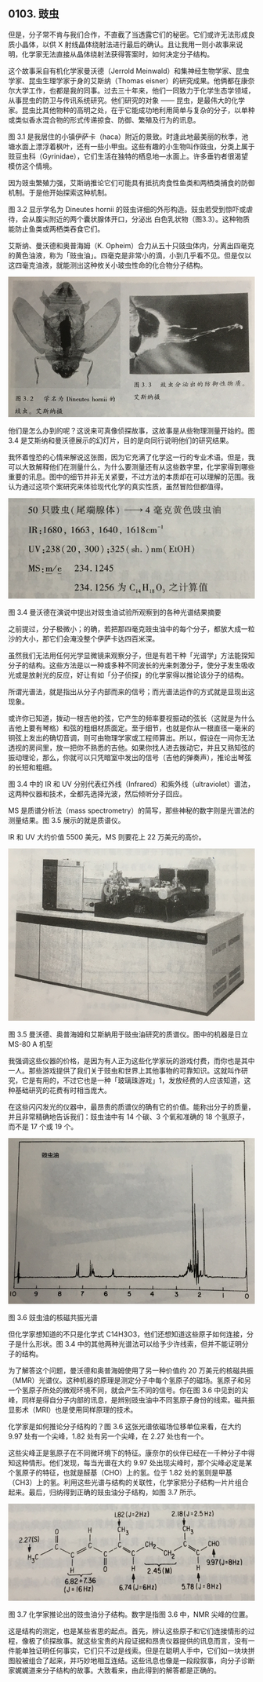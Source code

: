## 0103. 豉虫

但是，分子常不肯与我们合作，不直截了当透露它们的秘密。它们或许无法形成良质小晶体，以供 X 射线晶体绕射法进行最后的确认。且让我用一则小故事来说明，化学家无法直接从晶体绕射法获得答案时，如何决定分子结构。

这个故事采自有机化学家曼沃德（Jerrold Meinwald）和集神经生物学家、昆虫学家、昆虫生理学家于身的艾斯纳（Thomas eisner）的研究成果。他俩都在康奈尔大学工作，也都是我的同事。过去三十年来，他们一同致力于化学生态学领域，从事昆虫的防卫与传讯系统研究。他们研究的对象 —— 昆虫，是最伟大的化学家。昆虫比其他物种的高明之处，在于它能成功地利用简单与复杂的分子，以单种或类似香水混合物的形式传递掠食、防御、繁殖及行为的讯息。

图 3.1 是我居住的小镇伊萨卡（haca）附近的景致。时逢此地最美丽的秋季，池塘水面上漂浮着枫叶，还有一些小甲虫。这些有趣的小生物叫作豉虫，分类上属于豉豆虫科（Gyrinidae），它们生活在独特的栖息地—水面上。许多垂钓者很渴望模仿这个情境。

因为豉虫繁殖力强，艾斯纳推论它们可能具有抵抗肉食性鱼类和两栖类捕食的防御机制。于是他开始探索这种机制。

图 3.2 显示学名为 Dineutes hornii 的豉虫详细的外形构造。豉虫若受到惊吓或虐待，会从腹尖附近的两个囊状腺体开口，分泌出
白色乳状物（图3.3）。这种物质能防止鱼类或两栖类吞食它们。

艾斯纳、曼沃德和奥普海姆（K. Opheim）合力从五十只豉虫体内，分离出四毫克的黄色油液，称为「豉虫油」。四毫克是非常小的滴，小到几乎看不见。但是仅以这四毫克油液，就能测出这种攸关小玻虫性命的化合物分子结构。

![](./res/2019305.PNG)

他们是怎么办到的呢？这说来可真像侦探故事，这故事是从些物理测量开始的。图 3.4 是艾斯纳和曼沃德展示的幻灯片，目的是向同行说明他们的研究结果。

我怀着惶恐的心情来解说这张图，因为它充满了化学这一行的专业术语。但是，我可以大致解释他们在测量什么，为什么要测量还有从这些数字里，化学家得到哪些重要的讯息。图中的细节并非无关紧要，不过方法的本质却在可以理解的范围。我认为通过这项个案研究来体验现代化学的真实性质，虽然冒险但都值得。

![](./res/2019306.PNG)

图 3.4 曼沃德在演说中提出对豉虫油试验所观察到的各种光谱结果摘要

之前提过，分子极微小；的确，若把那四毫克豉虫油中的每个分子，都放大成一粒沙的大小，那它们会淹没整个伊萨卡达四百米深。

虽然我们无法用任何光学显微镜来观察分子，但是有若干种「光谱学」方法能探知分子的结构。这些方法是以一种或多种不同波长的光来刺激分子，使分子发生吸收光或是放射光的反应，好让有如「分子侦探」的化学家得以推论该分子的结构。

所谓光谱法，就是指出从分子内部而来的信号；而光谱法运作的方式就是显现出这现象。

或许你已知道，拨动一根吉他的弦，它产生的频率要视振动的弦长（这就是为什么吉他上要有琴格）和弦的粗细材质面定。至于细节，也就是你从一根直径一毫米的铜弦上发出的确切音调，则可由物理学家或工程师算出。所以，假设在一间你无法透视的房间里，放一把你不熟悉的吉他。如果你找人进去拨动它，并且又熟知弦的振动理论，那么，你就可以只凭暗室中发出的信号（吉他的弹奏声），推论出琴弦的长短和粗细。

图 3.4 中的 IR 和 UV 分别代表红外线（Infrared）和紫外线（ultraviolet）谱法，这两种仪器和技术，全都先选择光波，然后倾听分子回应。

MS 是质谱分析法（mass spectrometry）的简写，那些神秘的数字则是光谱法的测量结果。图 3.5 展示的就是质谱仪。

IR 和 UV 大约价值 5500 美元，MS 则要花上 22 万美元的高价。

![](./res/2019307.PNG)

图 3.5 曼沃德、奥普海姆和艾斯納用于豉虫油研究的质谱仪。图中的机器是日立 MS-80 A 机型

我强调这些仪器的价格，是因为有人正为这些化学家玩的游戏付费，而你也是其中一人。那些游戏提供了我们关于豉虫和世界上其他事物的可靠知识。这就叫作研究，它是有用的，不过它也是一种「玻璃珠游戏」1，发放经费的人应该知道，这种基础研究的花费有时相当庞大。

在这些闪闪发光的仪器中，最昂贵的质谱仪的确有它的价值。能称出分子的质量，并且非常精确地告诉我们：豉虫油中有 14 个碳、3 个氧和准确的 18 个氢原子，而不是 17 个或 19 个。

![](./res/2019308.PNG)

图 3.6 豉虫油的核磁共振光谱

但化学家想知道的不只是化学式 C14H3O3，他们还想知道这些原子如何连接，分子是什么形状。图 3.4 中的其他两种光谱法可以给予少许线索，但并不能证明分子的结构。

为了解答这个问题，曼沃德和奥普海姆使用了另一种价值约 20 万美元的核磁共振（MMR）光谱仪。这种机器的原理是测定分子中每个氢原子的磁场。氢原子和另一个氢原子所处的微观环境不同，就会产生不同的信号。你在图 3.6 中见到的尖峰，同样是得自分子内部的讯息，是辨别豉虫油中不同氢原子身份的线索。磁共振显影术（MRI）也是使用同样原理的技术。

化学家是如何推论分子结构的？图 3.6 这张光谱依磁场位移单位来看，在大约 9.97 处有一个尖峰，1.82 处有另一个尖峰，在 2.27 处也有一个。

这些尖峰正是氢原子在不同微环境下的特征。康奈尔的伙伴已经在一千种分子中得知这种情形。他们发现，每当光谱在大约 9.97 处出现尖峰时，那个尖峰必定是某个氢原子的特征，也就是醛基（CHO）上的氢。位于 1.82 处的氢则是甲基（CH3）上的氢。利用这些光谱与结构的关联性，化学家把分子结构一片片组合起来。最后，归纳得到正确的豉虫油分子结构，如图 3.7 所示。

![](./res/2019309.PNG)

图 3.7 化学家推论出的豉虫油分子结构。数字是指图 3.6 中，NMR 尖峰的位置。

这是结构的测定，也是某些省思的起点。首先，辨认这些原子和它们连接情形的过程，像极了侦探故事。就这些宝贵的片段证据和昂贵仪器提供的讯息而言，没有一件能单独证明任何事实，它们只不过是线索。但是在聪明人手中，它们如一块块拼图般被组合了起来，并巧妙地相互连结。这些讯息也像是一段段叙事，向分子诊断家娓娓道来分子结构的故事。大致看来，由此得到的解答都是正确的。
